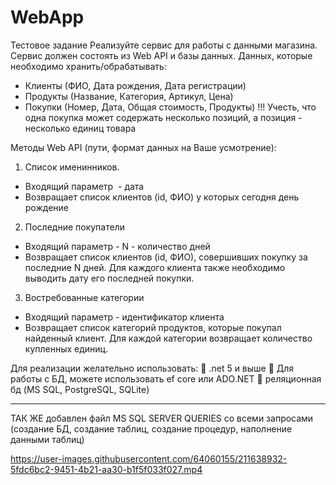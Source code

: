 # WebApp

Тестовое задание
Реализуйте сервис для работы с данными магазина. Сервис должен состоять из Web API и
базы данных.
Данных, которые необходимо хранить/обрабатывать:

- Клиенты (ФИО, Дата рождения, Дата регистрации)
- Продукты (Название, Категория, Артикул, Цена)
- Покупки (Номер, Дата, Общая стоимость, Продукты)
!!! Учесть, что одна покупка может содержать несколько позиций, а
позиция - несколько единиц товара

Методы Web API (пути, формат данных на Ваше усмотрение):
1) Список именинников.
- Входящий параметр  - дата
- Возвращает список клиентов (id, ФИО) у которых сегодня день
рождение

2) Последние покупатели
- Входящий параметр - N - количество дней
- Возвращает список клиентов (id, ФИО), совершивших покупку за
последние N дней. Для каждого клиента также необходимо
выводить дату его последней покупки.

3) Востребованные категории
- Входящий параметр - идентификатор клиента
- Возвращает список категорий продуктов, которые покупал
найденный клиент. Для каждой категории возвращает количество
купленных единиц.

Для реализации желательно использовать:
 .net 5 и выше
 Для работы с БД, можете использовать ef core или ADO.NET
 реляционная бд (MS SQL, PostgreSQL, SQLite)

--------------------------------------------------------------------------------------------------------------------------------------------------
ТАК ЖЕ добавлен файл MS SQL SERVER QUERIES со всеми запросами (создание БД, создание таблиц, создание процедур, наполнение данными таблиц)


https://user-images.githubusercontent.com/64060155/211638932-5fdc6bc2-9451-4b21-aa30-b1f5f033f027.mp4


